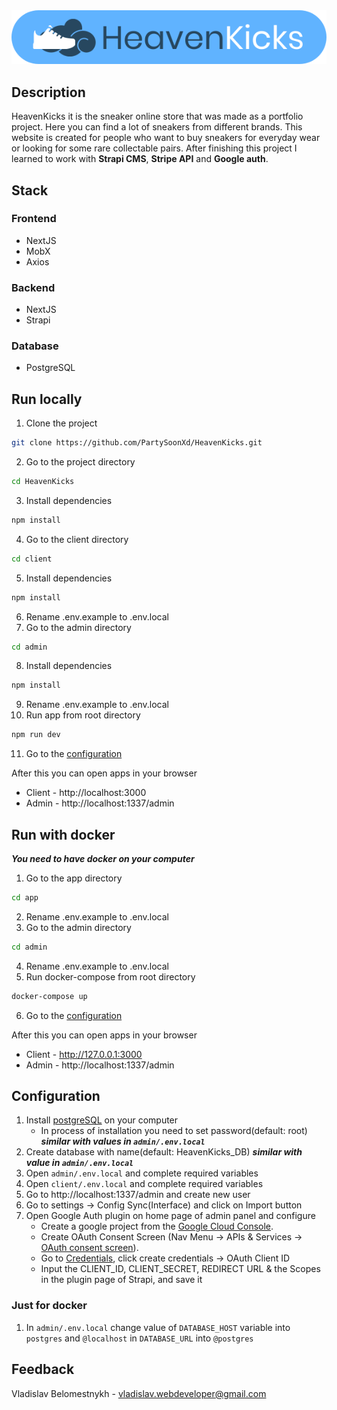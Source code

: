 <img alt="HeavenKicks logo" src="https://raw.githubusercontent.com/PartySoonXd/HeavenKicks/master/client/public/Logo.svg?token=GHSAT0AAAAAACUAU2JE7NJQ2LETOOA34L5AZU2J7SQ">

## Description
HeavenKicks it is the sneaker online store that was made as a portfolio project. Here you can find a lot of sneakers from different brands. This website is created for people who want to buy sneakers for everyday wear or looking for some rare collectable pairs. After finishing this project I learned to work with **Strapi CMS**, **Stripe API** and **Google auth**.
## Stack
### Frontend 
- NextJS 
- MobX
- Axios 
### Backend 
- NextJS 
- Strapi
### Database
- PostgreSQL

## Run locally
1. Clone the project
```bash
git clone https://github.com/PartySoonXd/HeavenKicks.git
```
2. Go to the project directory
```bash
cd HeavenKicks
```
3. Install dependencies
```bash
npm install
```
4. Go to the client directory
```bash
cd client
```
5. Install dependencies
```bash
npm install
```
6. Rename .env.example to .env.local
7. Go to the admin directory
```bash
cd admin
```
8. Install dependencies
```bash
npm install
```
9. Rename .env.example to .env.local
10. Run app from root directory
```bash
npm run dev
```
11. Go to the [configuration](#configuration)

After this you can open apps in your browser
- Client - http://localhost:3000
- Admin - http://localhost:1337/admin

## Run with docker
***You need to have docker on your computer***
1. Go to the app directory
```bash
cd app
```
2. Rename .env.example to .env.local
3. Go to the admin directory
```bash
cd admin
```
4. Rename .env.example to .env.local
5. Run docker-compose from root directory
```bash
docker-compose up
```
6. Go to the [configuration](#configuration)

After this you can open apps in your browser
- Client - http://127.0.0.1:3000
- Admin - http://localhost:1337/admin

## Configuration
1. Install [postgreSQL](https://www.postgresql.org/download/) on your computer
    - In process of installation you need to set password(default: root) ***similar with values in `admin/.env.local`***
2. Create database with name(default: HeavenKicks_DB) ***similar with value in `admin/.env.local`***
3. Open `admin/.env.local` and complete required variables
4. Open `client/.env.local` and complete required variables
5. Go to http://localhost:1337/admin and create new user
6. Go to settings -> Config Sync(Interface) and click on Import button
7. Open Google Auth plugin on home page of admin panel and configure
    - Create a google project from the [Google Cloud Console](https://console.cloud.google.com/projectcreate?previousPage=%2Fcloud-resource-manager%3Fproject%3D%26folder%3D%26organizationId%3D).
    - Create OAuth Consent Screen (Nav Menu -> APIs & Services -> [OAuth consent screen](https://console.cloud.google.com/apis/credentials/consent)).
    - Go to [Credentials](https://console.cloud.google.com/apis/credentials), click create credentials -> OAuth Client ID
    - Input the CLIENT_ID, CLIENT_SECRET, REDIRECT URL & the Scopes in the plugin page of Strapi, and save it
### Just for docker
1. In `admin/.env.local` change value of ```DATABASE_HOST``` variable into ```postgres``` and ```@localhost``` in ```DATABASE_URL``` into ```@postgres```

## Feedback
Vladislav Belomestnykh - vladislav.webdeveloper@gmail.com
